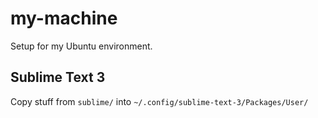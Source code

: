 # my-machine
Setup for my Ubuntu environment.

## Sublime Text 3
Copy stuff from ```sublime/``` into ```~/.config/sublime-text-3/Packages/User/```

